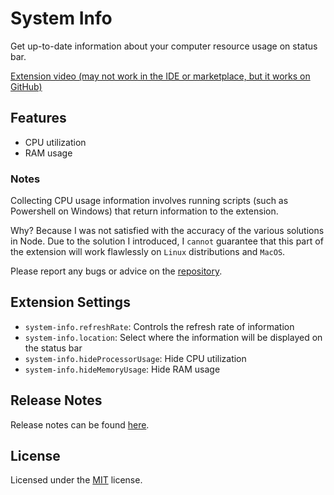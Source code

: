 # System Info

Get up-to-date information about your computer resource usage on status bar.

[Extension video (may not work in the IDE or marketplace, but it works on GitHub)](https://user-images.githubusercontent.com/61974579/220412247-f511aa3b-e6b3-4711-bdf6-e3115444431d.mp4
)

## Features

* CPU utilization
* RAM usage

### Notes

Collecting CPU usage information involves running scripts (such as Powershell on Windows) that return information to the extension.

Why? Because I was not satisfied with the accuracy of the various solutions in Node.
Due to the solution I introduced, I `cannot` guarantee that this part of the extension will work flawlessly on `Linux` distributions and `MacOS`.

Please report any bugs or advice on the [repository](https://github.com/MASSHUU12/system-info/issues).

## Extension Settings

* `system-info.refreshRate`: Controls the refresh rate of information
* `system-info.location`: Select where the information will be displayed on the status bar
* `system-info.hideProcessorUsage`: Hide CPU utilization
* `system-info.hideMemoryUsage`: Hide RAM usage

## Release Notes

Release notes can be found [here](https://github.com/MASSHUU12/system-info/blob/main/CHANGELOG.md).

## License

Licensed under the [MIT](https://github.com/MASSHUU12/system-info/blob/main/LICENSE) license.
